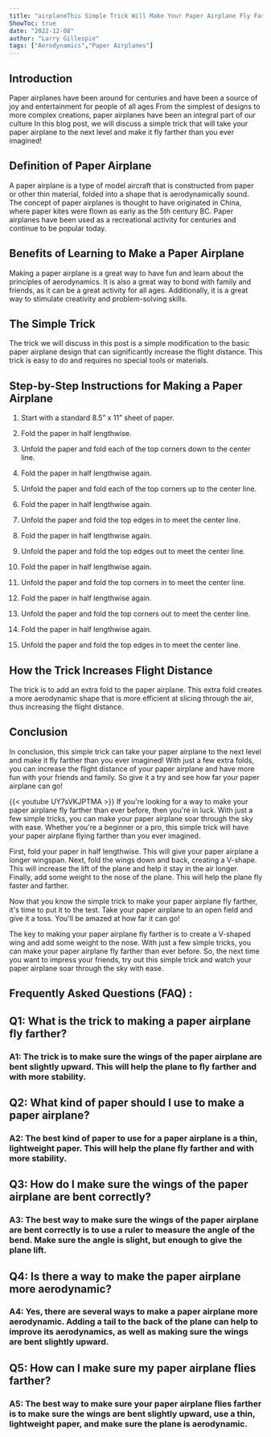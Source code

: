 ```yaml
---
title: "airplaneThis Simple Trick Will Make Your Paper Airplane Fly Farther Than You Ever Imagined!"
ShowToc: true 
date: "2022-12-08"
author: "Larry Gillespie" 
tags: ["Aerodynamics","Paper Airplanes"]
---
```

## Introduction

Paper airplanes have been around for centuries and have been a source of joy and entertainment for people of all ages From the simplest of designs to more complex creations, paper airplanes have been an integral part of our culture In this blog post, we will discuss a simple trick that will take your paper airplane to the next level and make it fly farther than you ever imagined!

## Definition of Paper Airplane

A paper airplane is a type of model aircraft that is constructed from paper or other thin material, folded into a shape that is aerodynamically sound. The concept of paper airplanes is thought to have originated in China, where paper kites were flown as early as the 5th century BC. Paper airplanes have been used as a recreational activity for centuries and continue to be popular today.

## Benefits of Learning to Make a Paper Airplane

Making a paper airplane is a great way to have fun and learn about the principles of aerodynamics. It is also a great way to bond with family and friends, as it can be a great activity for all ages. Additionally, it is a great way to stimulate creativity and problem-solving skills.

## The Simple Trick

The trick we will discuss in this post is a simple modification to the basic paper airplane design that can significantly increase the flight distance. This trick is easy to do and requires no special tools or materials.

## Step-by-Step Instructions for Making a Paper Airplane

1. Start with a standard 8.5” x 11” sheet of paper.

2. Fold the paper in half lengthwise.

3. Unfold the paper and fold each of the top corners down to the center line.

4. Fold the paper in half lengthwise again.

5. Unfold the paper and fold each of the top corners up to the center line.

6. Fold the paper in half lengthwise again.

7. Unfold the paper and fold the top edges in to meet the center line.

8. Fold the paper in half lengthwise again.

9. Unfold the paper and fold the top edges out to meet the center line.

10. Fold the paper in half lengthwise again.

11. Unfold the paper and fold the top corners in to meet the center line.

12. Fold the paper in half lengthwise again.

13. Unfold the paper and fold the top corners out to meet the center line.

14. Fold the paper in half lengthwise again.

15. Unfold the paper and fold the top edges in to meet the center line.

## How the Trick Increases Flight Distance

The trick is to add an extra fold to the paper airplane. This extra fold creates a more aerodynamic shape that is more efficient at slicing through the air, thus increasing the flight distance.

## Conclusion

In conclusion, this simple trick can take your paper airplane to the next level and make it fly farther than you ever imagined! With just a few extra folds, you can increase the flight distance of your paper airplane and have more fun with your friends and family. So give it a try and see how far your paper airplane can go!

{{< youtube UY7sVKJPTMA >}} 
If you're looking for a way to make your paper airplane fly farther than ever before, then you're in luck. With just a few simple tricks, you can make your paper airplane soar through the sky with ease. Whether you're a beginner or a pro, this simple trick will have your paper airplane flying farther than you ever imagined.

First, fold your paper in half lengthwise. This will give your paper airplane a longer wingspan. Next, fold the wings down and back, creating a V-shape. This will increase the lift of the plane and help it stay in the air longer. Finally, add some weight to the nose of the plane. This will help the plane fly faster and farther.

Now that you know the simple trick to make your paper airplane fly farther, it's time to put it to the test. Take your paper airplane to an open field and give it a toss. You'll be amazed at how far it can go!

The key to making your paper airplane fly farther is to create a V-shaped wing and add some weight to the nose. With just a few simple tricks, you can make your paper airplane fly farther than ever before. So, the next time you want to impress your friends, try out this simple trick and watch your paper airplane soar through the sky with ease.

## Frequently Asked Questions (FAQ) :
<h2>Q1: What is the trick to making a paper airplane fly farther?</h2>

<h3>A1: The trick is to make sure the wings of the paper airplane are bent slightly upward. This will help the plane to fly farther and with more stability. </h3>

<h2>Q2: What kind of paper should I use to make a paper airplane?</h2>

<h3>A2: The best kind of paper to use for a paper airplane is a thin, lightweight paper. This will help the plane fly farther and with more stability. </h3>

<h2>Q3: How do I make sure the wings of the paper airplane are bent correctly?</h2>

<h3>A3: The best way to make sure the wings of the paper airplane are bent correctly is to use a ruler to measure the angle of the bend. Make sure the angle is slight, but enough to give the plane lift. </h3>

<h2>Q4: Is there a way to make the paper airplane more aerodynamic?</h2>

<h3>A4: Yes, there are several ways to make a paper airplane more aerodynamic. Adding a tail to the back of the plane can help to improve its aerodynamics, as well as making sure the wings are bent slightly upward. </h3>

<h2>Q5: How can I make sure my paper airplane flies farther?</h2>

<h3>A5: The best way to make sure your paper airplane flies farther is to make sure the wings are bent slightly upward, use a thin, lightweight paper, and make sure the plane is aerodynamic. </h3>



